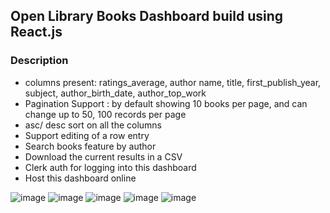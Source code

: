 ## Open Library Books Dashboard build using React.js

### Description

- columns present: ratings_average, author name, title, first_publish_year, subject, author_birth_date, author_top_work
- Pagination Support : by default showing 10 books per page, and can change up to 50, 100 records per page
- asc/ desc sort on all the columns
- Support editing of a row entry
- Search books feature by author
- Download the current results in a CSV
- Clerk auth for logging into this dashboard
- Host this dashboard online

![image](https://github.com/Ojas13-git/books-dashboard-nuaintern/assets/79032848/20d7e12a-e58d-4655-a106-1ab4a5e491ea)
![image](https://github.com/Ojas13-git/books-dashboard-nuaintern/assets/79032848/8bbf178e-d2cc-474e-86fd-0d65bc6e7c58)
![image](https://github.com/Ojas13-git/books-dashboard-nuaintern/assets/79032848/9d15cc32-9ed3-4526-b678-d44766106491)
![image](https://github.com/Ojas13-git/books-dashboard-nuaintern/assets/79032848/6564051e-9b32-4ec4-91ff-017671a4f54a)
![image](https://github.com/Ojas13-git/books-dashboard-nuaintern/assets/79032848/20c25077-9697-4186-b823-536381208c75)

